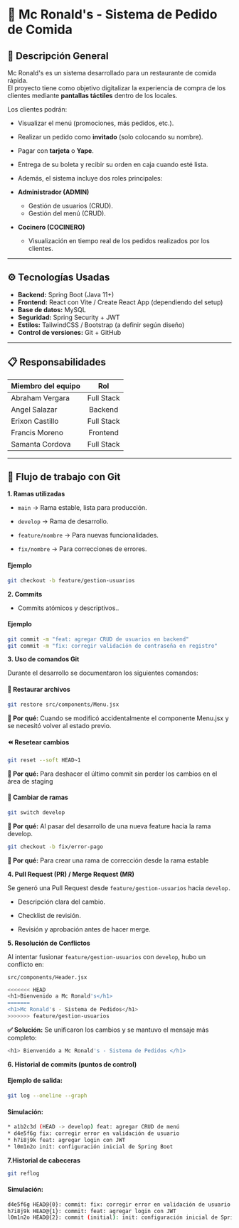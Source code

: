 # 🍔 Mc Ronald's - Sistema de Pedido de Comida

## 📌 Descripción General
Mc Ronald's es un sistema desarrollado para un restaurante de comida rápida.  
El proyecto tiene como objetivo digitalizar la experiencia de compra de los clientes mediante **pantallas táctiles** dentro de los locales.  

Los clientes podrán:
- Visualizar el menú (promociones, más pedidos, etc.).
- Realizar un pedido como **invitado** (solo colocando su nombre).
- Pagar con **tarjeta** o **Yape**.
- Entrega de su boleta y recibir su orden en caja cuando esté lista.

- Además, el sistema incluye dos roles principales:
- **Administrador (ADMIN)**  
  - Gestión de usuarios (CRUD).  
  - Gestión del menú (CRUD).  
- **Cocinero (COCINERO)**  
  - Visualización en tiempo real de los pedidos realizados por los clientes.  

---

## ⚙️ Tecnologías Usadas
- **Backend:** Spring Boot (Java 11+)  
- **Frontend:** React con Vite / Create React App (dependiendo del setup)  
- **Base de datos:** MySQL 
- **Seguridad:** Spring Security + JWT  
- **Estilos:** TailwindCSS / Bootstrap (a definir según diseño)  
- **Control de versiones:** Git + GitHub  

---

## 📋 Responsabilidades

| Miembro del equipo |  Rol  |
|:-----|:--------:|
| Abraham Vergara   | Full Stack |
| Angel Salazar   | Backend|
| Erixon Castillo   | Full Stack |
| Francis Moreno   |  Frontend |
| Samanta Cordova   | Full Stack |


---

## :jigsaw: Flujo de trabajo con Git

**1. Ramas utilizadas**

- `main` → Rama estable, lista para producción.

- `develop` → Rama de desarrollo.

- `feature/nombre` → Para nuevas funcionalidades.

- `fix/nombre` → Para correcciones de errores.
#### Ejemplo
  ```bash
  git checkout -b feature/gestion-usuarios
  ```

**2. Commits**
- Commits atómicos y descriptivos..
#### Ejemplo
  ```bash
  git commit -m "feat: agregar CRUD de usuarios en backend"
  git commit -m "fix: corregir validación de contraseña en registro"
  ```
**3. Uso de comandos Git**

Durante el desarrollo se documentaron los siguientes comandos:

#### 🔄 Restaurar archivos
  ```bash
  git restore src/components/Menu.jsx
  ```
**📌 Por qué:** Cuando se modificó accidentalmente el componente Menu.jsx y se necesitó volver al estado previo.

#### ⏪ Resetear cambios
  ```bash
  git reset --soft HEAD~1
  ```
**📌 Por qué:** Para deshacer el último commit sin perder los cambios en el área de staging
#### 🔀 Cambiar de ramas
  ```bash
  git switch develop
  ```
**📌 Por qué:** Al pasar del desarrollo de una nueva feature hacia la rama develop.
  ```bash
  git checkout -b fix/error-pago
  ```
**📌 Por qué:** Para crear una rama de corrección desde la rama estable

**4. Pull Request (PR) / Merge Request (MR)**

Se generó una Pull Request desde `feature/gestion-usuarios` hacia `develop.`
- Descripción clara del cambio.

- Checklist de revisión.

- Revisión y aprobación antes de hacer merge.

**5. Resolución de Conflictos**

Al intentar fusionar `feature/gestion-usuarios` con `develop`, hubo un conflicto en:

`src/components/Header.jsx`
  ```bash
  <<<<<<< HEAD
<h1>Bienvenido a Mc Ronald's</h1>
=======
<h1>Mc Ronald's - Sistema de Pedidos</h1>
>>>>>>> feature/gestion-usuarios
  ```
**✅ Solución:** Se unificaron los cambios y se mantuvo el mensaje más completo:
  ```bash
  <h1> Bienvenido a Mc Ronald's - Sistema de Pedidos </h1>
  ```
**6. Historial de commits (puntos de control)**

#### Ejemplo de salida:
  ```bash
  git log --oneline --graph
  ```
#### Simulación:
  ```bash
  * a1b2c3d (HEAD -> develop) feat: agregar CRUD de menú
  * d4e5f6g fix: corregir error en validación de usuario
  * h7i8j9k feat: agregar login con JWT
  * l0m1n2o init: configuración inicial de Spring Boot
  ```
**7.Historial de cabeceras**
  ```bash
  git reflog
  ```
#### Simulación:
  ```bash
  d4e5f6g HEAD@{0}: commit: fix: corregir error en validación de usuario
h7i8j9k HEAD@{1}: commit: feat: agregar login con JWT
l0m1n2o HEAD@{2}: commit (initial): init: configuración inicial de Spring Boot
  ```
